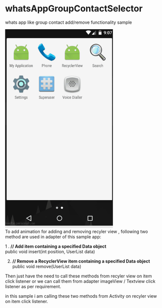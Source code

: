 # whatsAppGroupContactSelector
whats app like group contact add/remove functionality sample


<img src="https://github.com/Luckyrana001/whatsAppGroupContactSelector/blob/master/anim.gif" width="350"/>
<br>
To add animation for adding and removing recyler view , following two method are used in adapter of this sample app: 

1 . <B> // Add item containing a specified Data object </B></br>
public void insert(int position, UserList data)

2. <B> // Remove a RecyclerView item containing a specified Data object </B></br>
public void remove(UserList data) 
   
 

 

Then just have the need to call these methods from recyler view on item click listener or we can call them from adapter imageView / Textview click listener as per requirement.

in this sample i am calling these two methods from Activity on recyler view on item click listener.
